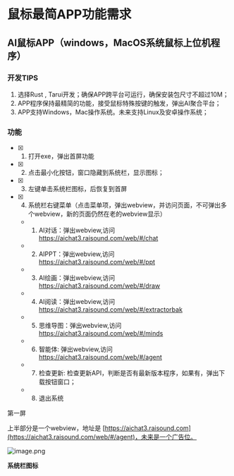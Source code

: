 # 鼠标最简APP功能需求

## AI鼠标APP（windows，MacOS系统鼠标上位机程序）

### 开发TIPS

1. 选择Rust , Tarui开发；确保APP跨平台可运行，确保安装包尺寸不超过10M；
2. APP程序保持最精简的功能，接受鼠标特殊按键的触发，弹出AI聚合平台；
3. APP支持Windows，Mac操作系统。未来支持Linux及安卓操作系统；

### 功能

- [x] 1. 打开exe，弹出首屏功能
- [x] 2. 点击最小化按钮，窗口隐藏到系统栏，显示图标；
- [x] 3. 左键单击系统栏图标，后恢复到首屏
- [x] 4. 系统栏右键菜单（点击菜单项，弹出webview，并访问页面，不可弹出多个webview，新的页面仍然在老的webview显示）
    - 1. AI对话：弹出webview,访问 https://aichat3.raisound.com/web/#/chat
    - 2. AIPPT：弹出webview,访问 https://aichat3.raisound.com/web/#/ppt
    - 3. AI绘画：弹出webview,访问 https://aichat3.raisound.com/web/#/draw
    - 4. AI阅读：弹出webview,访问 https://aichat3.raisound.com/web/#/extractorbak
    - 5. 思维导图：弹出webview,访问 https://aichat3.raisound.com/web/#/minds
    - 6. 智能体: 弹出webview,访问 https://aichat3.raisound.com/web/#/agent
    - 7. 检查更新: 检查更新API，判断是否有最新版本程序，如果有，弹出下载按钮窗口；
    - 8. 退出系统

第一屏

上半部分是一个webview，地址是 [https://aichat3.raisound.com](https://aichat3.raisound.com/web/#/agent)，未来是一个广告位。

![image.png](https://prod-files-secure.s3.us-west-2.amazonaws.com/79c0215a-dec4-4d8c-a569-cd1dd277e8ba/69ad6ee7-d355-420c-af1d-79687ce64d4f/image.png)

**系统栏图标**

